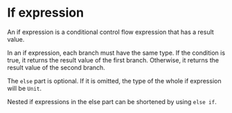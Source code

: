 # If expression

An if expression is a conditional control flow expression that has a result value.

In an if expression, each branch must have the same type. If the condition is true, it returns the result value of the first branch. Otherwise, it returns the result value of the second branch.

The `else` part is optional. If it is omitted, the type of the whole if expression will be `Unit`.

Nested if expressions in the else part can be shortened by using `else if`.





